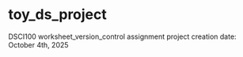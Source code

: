 # toy_ds_project
DSCI100 worksheet_version_control assignment
project creation date: October 4th, 2025
